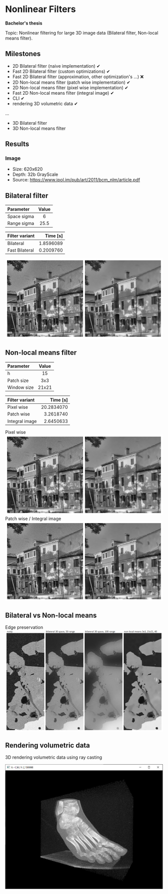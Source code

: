 # Nonlinear Filters
**Bachelor's thesis**

Topic: Nonlinear filtering for large 3D image data (Bilateral filter, Non-local means filter). 

## Milestones
- 2D Bilateral filter (naive implementation) ✔
- Fast 2D Bilateral filter (custom optimizations) ✔
- Fast 2D Bilateral filter (approximation, other optimization's ...) ❌
- 2D Non-local means filter (patch wise implementation) ✔
- 2D Non-local means filter (pixel wise implementation) ✔
- Fast 2D Non-local means filter (integral image) ✔
- CLI ✔
- rendering 3D volumetric data ✔

...
- 3D Bilateral filter
- 3D Non-local means filter

## Results

### Image

- Size: 620x620
- Depth: 32b GrayScale
- Source: https://www.ipol.im/pub/art/2011/bcm_nlm/article.pdf

## Bilateral filter

| Parameter   | Value |
|:------------|:-----:|
| Space sigma | 6     |
| Range sigma | 25.5  |

| Filter variant | Time \[s\]|
|:---------------|----------:|
| Bilateral      | 1.8596089 |
| Fast Bilateral | 0.2009760 |

![Bilateral filter](/Images/bl-noisy-vs-bilateral.png)

## Non-local means filter

| Parameter   | Value |
|:------------|:-----:|
| h           | 15    |
| Patch size  | 3x3   |
| Window size | 21x21 |

| Filter variant | Time \[s\] |
|:---------------|-----------:|
| Pixel wise     | 20.2834070 |
| Patch wise     | 3.2618740  |
| Integral image | 2.6450633  |

Pixel wise
![Non-local means filter](/Images/nlm-noisy-vs-pixel.png)
Patch wise / Integral image
![Non-local means filter](/Images/nlm-noisy-vs-patch.png)

## Bilateral vs Non-local means

Edge preservation
![Edge preservation](/Images/edge-preservation.png)


## Rendering volumetric data
3D rendering volumetric data using ray casting

![Volumetric image](/Images/3drender.png)
